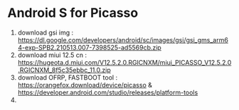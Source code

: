 # Android S for Picasso

1. download gsi img : https://dl.google.com/developers/android/sc/images/gsi/gsi_gms_arm64-exp-SPB2.210513.007-7398525-ad5569cb.zip
2. download miui 12.5 cn : https://hugeota.d.miui.com/V12.5.2.0.RGICNXM/miui_PICASSO_V12.5.2.0.RGICNXM_8f5c35ebbc_11.0.zip
3. download OFRP, FASTBOOT tool : https://orangefox.download/device/picasso & https://developer.android.com/studio/releases/platform-tools
4. 
